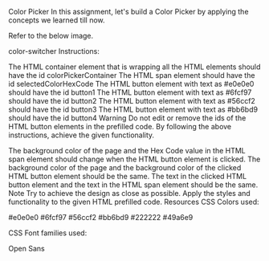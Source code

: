 Color Picker
In this assignment, let's build a Color Picker by applying the concepts we learned till now.

Refer to the below image.

color-switcher
Instructions:

The HTML container element that is wrapping all the HTML elements should have the id colorPickerContainer
The HTML span element should have the id selectedColorHexCode
The HTML button element with text as #e0e0e0 should have the id button1
The HTML button element with text as #6fcf97 should have the id button2
The HTML button element with text as #56ccf2 should have the id button3
The HTML button element with text as #bb6bd9 should have the id button4
Warning
Do not edit or remove the ids of the HTML button elements in the prefilled code.
By following the above instructions, achieve the given functionality.

The background color of the page and the Hex Code value in the HTML span element should change when the HTML button element is clicked.
The background color of the page and the background color of the clicked HTML button element should be the same.
The text in the clicked HTML button element and the text in the HTML span element should be the same.
Note
Try to achieve the design as close as possible.
Apply the styles and functionality to the given HTML prefilled code.
Resources
CSS Colors used:

#e0e0e0
#6fcf97
#56ccf2
#bb6bd9
#222222
#49a6e9

CSS Font families used:

Open Sans
